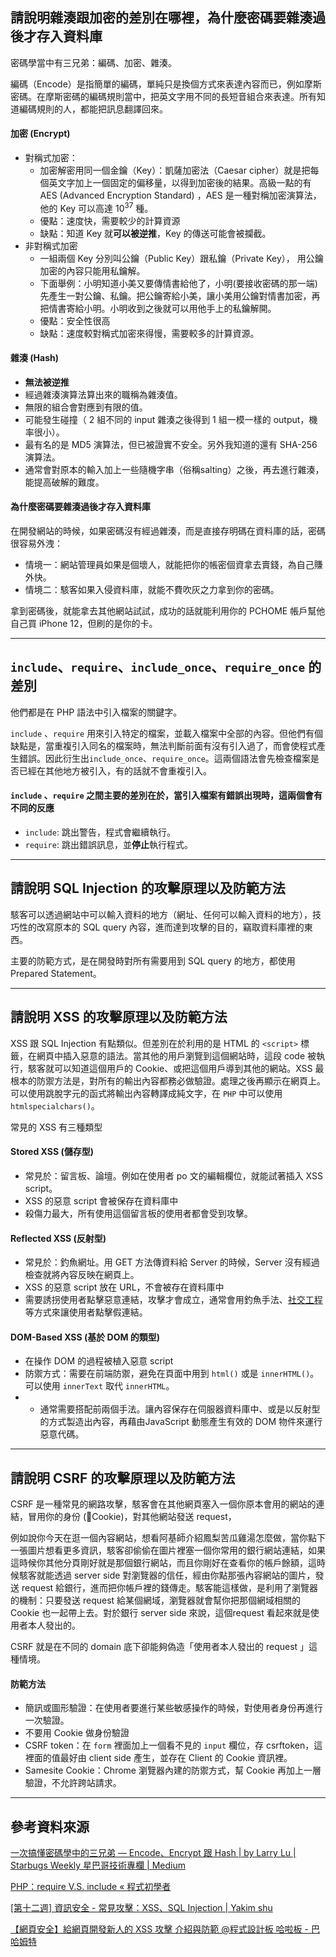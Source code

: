 ## 請說明雜湊跟加密的差別在哪裡，為什麼密碼要雜湊過後才存入資料庫

密碼學當中有三兄弟：編碼、加密、雜湊。

編碼（Encode）是指簡單的編碼，單純只是換個方式來表達內容而已，例如摩斯密碼。在摩斯密碼的編碼規則當中，把英文字用不同的長短音組合來表達。所有知道編碼規則的人，都能把訊息翻譯回來。
  
#### 加密 (Encrypt)

- 對稱式加密：
  - 加密解密用同一個金鑰（Key）：凱薩加密法（Caesar cipher）就是把每個英文字加上一個固定的偏移量，以得到加密後的結果。高級一點的有 AES (Advanced Encryption Standard) ，AES 是一種對稱加密演算法，他的 Key 可以高達 $10^{37}$ 種。
  - 優點：速度快，需要較少的計算資源
  - 缺點：知道 Key 就**可以被逆推**，Key 的傳送可能會被攔截。
- 非對稱式加密
  - 一組兩個 Key 分別叫公鑰（Public Key）跟私鑰（Private Key）， 用公鑰加密的內容只能用私鑰解。
  - 下面舉例：小明知道小美又要傳情書給他了，小明(要接收密碼的那一端)先產生一對公鑰、私鑰。把公鑰寄給小美，讓小美用公鑰對情書加密，再把情書寄給小明。小明收到之後就可以用他手上的私鑰解開。
  - 優點：安全性很高
  - 缺點：速度較對稱式加密來得慢，需要較多的計算資源。

#### 雜湊 (Hash)

- **無法被逆推**
- 經過雜湊演算法算出來的職稱為雜湊值。
- 無限的組合會對應到有限的值。
- 可能發生碰撞（ 2 組不同的 input 雜湊之後得到 1 組一模一樣的 output，機率很小）。
- 最有名的是 MD5 演算法，但已被證實不安全。另外我知道的還有 SHA-256 演算法。
- 通常會對原本的輸入加上一些隨機字串（俗稱salting）之後，再去進行雜湊，能提高破解的難度。

#### 為什麼密碼要雜湊過後才存入資料庫

在開發網站的時候，如果密碼沒有經過雜湊，而是直接存明碼在資料庫的話，密碼很容易外洩：

- 情境一：網站管理員如果是個壞人，就能把你的帳密個資拿去賣錢，為自己賺外快。
- 情境二：駭客如果入侵資料庫，就能不費吹灰之力拿到你的密碼。

拿到密碼後，就能拿去其他網站試試，成功的話就能利用你的 PCHOME 帳戶幫他自己買 iPhone 12，但刷的是你的卡。

---
## `include`、`require`、`include_once`、`require_once` 的差別
 
他們都是在 PHP 語法中引入檔案的關鍵字。

`include` 、`require` 用來引入特定的檔案，並載入檔案中全部的內容。但他們有個缺點是，當重複引入同名的檔案時，無法判斷前面有沒有引入過了，而會使程式產生錯誤。因此衍生出`include_once`、`require_once`。這兩個語法會先檢查檔案是否已經在其他地方被引入，有的話就不會重複引入。

#### `include` 、`require` 之間主要的差別在於，當引入檔案有錯誤出現時，這兩個會有不同的反應

- `include`: 跳出警告，程式會繼續執行。
- `require`: 跳出錯誤訊息，並**停止**執行程式。

---
## 請說明 SQL Injection 的攻擊原理以及防範方法

駭客可以透過網站中可以輸入資料的地方（網址、任何可以輸入資料的地方），技巧性的改寫原本的 SQL query 內容，進而達到攻擊的目的，竊取資料庫裡的東西。

主要的防範方式，是在開發時對所有需要用到 SQL query 的地方，都使用 Prepared Statement。

---
##  請說明 XSS 的攻擊原理以及防範方法

XSS 跟 SQL Injection 有點類似。但差別在於利用的是 HTML 的 `<script>` 標籤，在網頁中插入惡意的語法。當其他的用戶瀏覽到這個網站時，這段 code 被執行，駭客就可以知道這個用戶的 Cookie、或把這個用戶導到其他的網站。XSS 最根本的防禦方法是，對所有的輸出內容都務必做驗證。處理之後再顯示在網頁上。可以使用跳脫字元的函式將輸出內容轉譯成純文字，在 `PHP` 中可以使用 `htmlspecialchars()`。

常見的 XSS 有三種類型

#### Stored XSS (儲存型)

- 常見於：留言板、論壇。例如在使用者 po 文的編輯欄位，就能試著插入 XSS script。
- XSS 的惡意 script 會被保存在資料庫中
- 殺傷力最大，所有使用這個留言板的使用者都會受到攻擊。

#### Reflected XSS (反射型)

- 常見於：釣魚網址。用 GET 方法傳資料給 Server 的時候，Server 沒有經過檢查就將內容反映在網頁上。
- XSS 的惡意 script 放在 URL，不會被存在資料庫中
- 需要誘拐使用者點擊惡意連結，攻擊才會成立，通常會用釣魚手法、[社交工程](https://nicst.ey.gov.tw/Page/16FFA138E66A0905/6aececb4-50ec-4c3e-b331-d8e0ddfc4586)等方式來讓使用者點擊假連結。

#### DOM-Based XSS (基於 DOM 的類型)

- 在操作 DOM 的過程被植入惡意 script
- 防禦方式：需要在前端防禦，避免在頁面中用到 `html()` 或是 `innerHTML()`。可以使用 `innerText` 取代 `innerHTML`。
- - 通常需要搭配前兩個手法。讓內容保存在伺服器資料庫中、或是以反射型的方式製造出內容，再藉由JavaScript 動態產生有效的 DOM 物件來運行惡意代碼。


---
## 請說明 CSRF 的攻擊原理以及防範方法

CSRF 是一種常見的網路攻擊，駭客會在其他網頁塞入一個你原本會用的網站的連結，冒用你的身份 (Cookie)，對其他網站發送 request，

例如說你今天在逛一個內容網站，想看阿基師介紹鳳梨苦瓜雞湯怎麼做，當你點下一張圖片想看更多資訊，駭客卻偷偷在圖片裡塞一個你常用的銀行網站連結，如果這時候你其他分頁剛好就是那個銀行網站，而且你剛好在查看你的帳戶餘額，這時候駭客就能透過 server side 對瀏覽器的信任，經由你點那張內容網站的圖片，發送 request 給銀行，進而把你帳戶裡的錢傳走。駭客能這樣做，是利用了瀏覽器的機制：只要發送 request 給某個網域，瀏覽器就會幫你把那個網域相關的 Cookie 也一起帶上去。對於銀行 server side 來說，這個request 看起來就是使用者本人發出的。

CSRF 就是在不同的 domain 底下卻能夠偽造「使用者本人發出的 request 」這種情境。

#### 防範方法

- 簡訊或圖形驗證：在使用者要進行某些敏感操作的時候，對使用者身份再進行一次驗證。
- 不要用 Cookie 做身份驗證
- CSRF token：在 `form` 裡面加上一個看不見的 `input` 欄位，存 csrftoken，這裡面的值最好由 client side 產生，並存在 Client 的 Cookie 資訊裡。
- Samesite Cookie：Chrome 瀏覽器內建的防禦方式，幫 Cookie 再加上一層驗證，不允許跨站請求。

---
## 參考資料來源

[一次搞懂密碼學中的三兄弟 — Encode、Encrypt 跟 Hash | by Larry Lu | Starbugs Weekly 星巴哥技術專欄 | Medium](https://medium.com/starbugs/what-are-encoding-encrypt-and-hashing-4b03d40e7b0c)

[PHP：require V.S. include « 程式初學者](http://code-beginner.logdown.com/posts/389687-phprequire-vs-include)

[[第十二週] 資訊安全 - 常見攻擊：XSS、SQL Injection | Yakim shu](https://yakimhsu.com/project/project_w12_Info_Security-XSS_SQL.html)

[【網頁安全】給網頁開發新人的 XSS 攻擊 介紹與防範 @程式設計板 哈啦板 - 巴哈姆特](https://forum.gamer.com.tw/Co.php?bsn=60292&sn=11267)